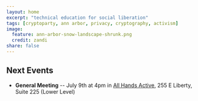 ```yaml
---
layout: home
excerpt: "technical education for social liberation"
tags: [cryptoparty, ann arbor, privacy, cryptography, activism]
image:
  feature: ann-arbor-snow-landscape-shrunk.png
  credit: zandi
share: false
---
```


## Next Events
* **General Meeting** -- July 9th at 4pm in [All Hands Active][aha],
255 E Liberty, Suite 225 (Lower Level)

[aha]: http://www.allhandsactive.org/
